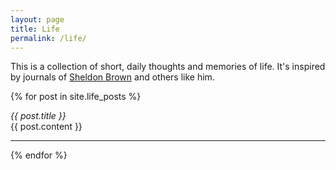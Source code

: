 ```yaml
---
layout: page
title: Life
permalink: /life/
---
```

This is a collection of short, daily thoughts and memories of life. It's
inspired by journals of [Sheldon Brown][sheldon-brown] and others like him.

{% for post in site.life_posts %}
  <div>
    <i>{{ post.title }}</i><br />
    {{ post.content }}
    <hr />
  </div>
{% endfor %}

[sheldon-brown]: http://sheldonbrown.com/org/journal/journal-0801.html

